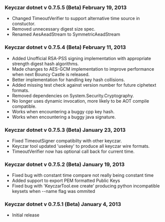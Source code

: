 ### Keyczar dotnet v 0.7.5.5 (Beta) February 19, 2013

 - Changed TimeoutVerifier to support alternative time source in constuctor.
 - Removed unnecessary digest size spec.
 - Renamed AesAeadStream to SymmetricAeadStream
 
### Keyczar dotnet v 0.7.5.4 (Beta) February 11, 2013

 - Added Unofficial RSA-PSS signing implementation with appropriate strength digest hash algorithms.		 
 - Made changes to AES-GCM implementation to improve performance when next Bouncy Castle is released.
 - Better implementation for handling key hash collisions.
 - Added missing test check against version number for future ciphetext formats.
 - Removed dependencies on System.Security.Cryptography.
 - No longer uses dynamic invocation, more likely to be AOT compile compatible.
 - Works when encountering a buggy cpp key hash.
 - Works when encountering a buggy java signature.

### Keyczar dotnet v 0.7.5.3 (Beta) January 23, 2013
 
 - Fixed TimeoutSigner compatibilty with other keyczar.
 - Keyczar tool updated 'usekey' to produce all keyczar wire formats.
 - TimeoutVerifier now has optional call back for current time.
 
### Keyczar dotnet v 0.7.5.2 (Beta) January 19, 2013
  
 - Fixed bug with constant time compare not really being constant time
 - Added support to export PEM formatted Public Keys
 - Fixed bug with 'KeyczarTool.exe create' producing python incompatible keysets when --name flag was ommited
 
### Keyczar dotnet v 0.7.5.1 (Beta) January 4, 2013
 - Initial release